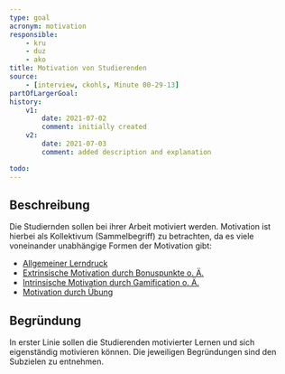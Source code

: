 ```yaml
---
type: goal
acronym: motivation
responsible: 
    - kru
    - duz
    - ako
title: Motivation von Studierenden
source:
    - [interview, ckohls, Minute 00-29-13]
partOfLargerGoal: 
history:
    v1:
        date: 2021-07-02
        comment: initially created
    v2:
        date: 2021-07-03
        comment: added description and explanation

todo: 
---
```


## Beschreibung

Die Studiernden sollen bei ihrer Arbeit motiviert werden. Motivation ist hierbei als Kollektivum (Sammelbegriff) zu betrachten, da es viele voneinander unabhängige Formen der Motivation gibt:

* [Allgemeiner Lerndruck](./motivationLerndruck.md)
* [Extrinsische Motivation durch Bonuspunkte o. Ä.](./motivationExtrinsisch.md)
* [Intrinsische Motivation durch Gamification o. Ä.](./motivationIntrinsisch.md)
* [Motivation durch Übung](./motivationCodingAnteil.md)

## Begründung

In erster Linie sollen die Studierenden motivierter Lernen und sich eigenständig motivieren können. Die jeweiligen Begründungen sind den Subzielen zu entnehmen.
